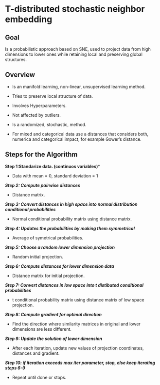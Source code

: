 # T-distributed stochastic neighbor embedding

## Goal

Is a probabilistic approach based on SNE, used to project data from high dimensions to lower ones while retaining local and preserving global structures.

## Overview

- Is an manifold learning, non-linear, unsupervised learning method.

- Tries to preserve local structure of data.

- Involves Hyperparameters.

- Not affected by outliers.

- Is a randomized, stochastic, method.

- For mixed and categorical data use a distances that considers both, numerica and categorical impact, for example Gower’s distance.

## Steps for the Algorithm

**Step 1:Standarize data. (continuos variables)***

- Data with mean = 0, standard deviation = 1
  
***Step 2: Compute pairwise distances***

- Distance matrix.

***Step 3: Convert distances in high space into normal distribution conditional probabilities***

- Normal conditional probability matrix using distance matrix.

***Step 4: Updates the probabilities by making them symmetrical***

- Average of symetrical probabilities.

***Step 5: Choose a random lower dimension projection***

- Random initial projection.

***Step 6: Compute distances for lower dimension data***

- Distance matrix for initial projection.

***Step 7: Convert distances in low space into t distibuted conditional probabilities***

- t conditional probability matrix using distance matrix of low space projection.

***Step 8: Compute gradient for optimal direction***

- Find the direction where similarity matrices in original and lower dimensions are less different.

***Step 9: Update the solution of lower dimension***

- After each iteration, update new values of projection coordinates, distances and gradient.

***Step 10: if iteration exceeds max iter parameter, stop, else keep iterating steps 6-9***

- Repeat until done or stops.

